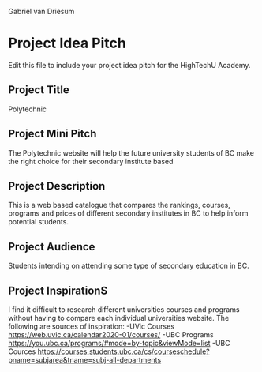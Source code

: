 Gabriel van Driesum
# Project Idea Pitch

Edit this file to include your project idea pitch for the HighTechU Academy.

## Project Title

Polytechnic 


## Project Mini Pitch

The Polytechnic website will help the future university students of BC make the right choice for their secondary institute based 


## Project Description

This is a web based catalogue that compares the rankings, courses, programs and prices of different secondary institutes in BC to help inform potential students.


## Project Audience

Students intending on attending some type of secondary education in BC.


## Project InspirationS

I find it difficult to research different universities courses and programs without having to compare each individual universities website. The following are sources of inspiration:
-UVic Courses https://web.uvic.ca/calendar2020-01/courses/
-UBC Programs https://you.ubc.ca/programs/#mode=by-topic&viewMode=list
-UBC Cources https://courses.students.ubc.ca/cs/courseschedule?pname=subjarea&tname=subj-all-departments
